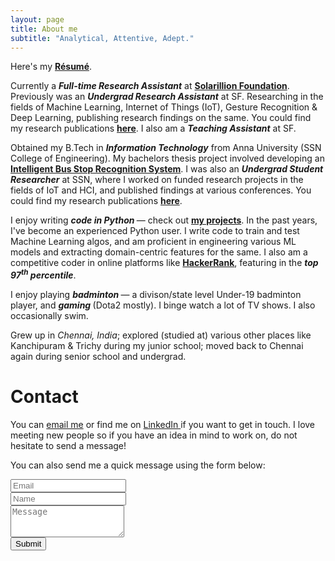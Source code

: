 ```yaml
---
layout: page
title: About me
subtitle: "Analytical, Attentive, Adept."
---
```


<div id="aboutme-section">

<p class="about-text">
<span class="fa fa-download about-icon"></span>
Here's my <a href="/Resume_Gautham.pdf"><strong> Résumé</strong></a>.
</p>

<p class="about-text">
<span class="fa fa-briefcase about-icon"></span>
Currently a <strong><i>Full-time Research Assistant</i></strong> at <strong><a href="http://solarillionfoundation.org/research-team/">Solarillion Foundation</a></strong>. Previously was an <strong><i>Undergrad Research Assistant</i></strong> at SF. Researching in the fields of Machine Learning, Internet of Things (IoT), Gesture Recognition & Deep Learning, publishing research findings on the same. You could find my research publications <strong><a href="/research">here</a></strong>. I also am a <strong><i>Teaching Assistant</i></strong> at SF.
</p>

<p class="about-text">
<span class="fa fa-graduation-cap about-icon"></span>
Obtained my B.Tech in <strong><i>Information Technology</i></strong> from Anna University (SSN College of Engineering). My bachelors thesis project involved developing an <a href="https://github.com/gauthamkrishna-g/Intelligent-Bus-Stop-Recognition-System" target="_blank"><strong> Intelligent Bus Stop Recognition System</strong></a>. I was also an <strong><i>Undergrad Student Researcher</i></strong> at SSN, where I worked on funded research projects in the fields of IoT and HCI, and published findings at various conferences. You could find my research publications <strong><a href="/research">here</a></strong>.
</p>

<p class="about-text">
<span class="fa fa-code about-icon"></span>
I enjoy writing <strong><i> code in Python </i></strong> &mdash; check out <a href="/projects"><strong>my projects</strong></a>. In the past years, I've become an experienced Python user. I write code to train and test Machine Learning algos, and am proficient in engineering various ML models and extracting domain-centric features for the same. I also am a competitive coder in online platforms like <a href="https://hackerrank.com/gauthamkrishna_g/"><strong> HackerRank</strong></a>, featuring in the <strong><i>top 97<sup>th</sup> percentile</i></strong>.
</p>

<p class="about-text">
<span class="fa fa-gamepad about-icon"></span>
I enjoy playing <strong><i> badminton </i></strong> &mdash; a divison/state level Under-19 badminton player, and <strong><i> gaming </i></strong>(Dota2 mostly). I binge watch a lot of TV shows. I also occasionally swim.
</p>

<p class="about-text">
<span class="fa fa-globe about-icon"></span>
Grew up in <i>Chennai, India</i>; explored (studied at) various other places like Kanchipuram & Trichy during my junior school; moved back to Chennai again during senior school and undergrad. 
</p>

</div>

<div id="contactme">
<h1 id="contact">Contact</h1>
</div>
<!--
<div class="alert alert-danger" role="alert">
I will be away until September 9, with very limited time to work. My responses will be slow during this period.
</div>
-->



<p>You can <a href="mailto:gauthamkrishna.gudur@gmail.com">email me</a> or find me on <a href="https://www.linkedin.com/in/gauthamkrishna-g/"> LinkedIn </a> if you want to get in touch. I love meeting new people so if you have an idea in mind to work on, do not hesitate to send a message!</p>

<form action="https://formspree.io/gauthamkrishna.gudur@gmail.com" method="POST" class="form" id="contact-form">
  <p>You can also send me a quick message using the form below:</p>
  <div class="row">
    <div class="col-xs-6">
      <input type="email" name="_replyto" class="form-control input-lg" placeholder="Email" title="Email">
    </div>
    <div class="col-xs-6">
      <input type="text" name="name" class="form-control input-lg" placeholder="Name" title="Name">
    </div>
  </div>
  <input type="hidden" name="_subject" value="New submission from gauthamkrishna-g.com">
  <textarea type="text" name="content" class="form-control input-lg" placeholder="Message" title="Message" required="required" rows="3"></textarea>
  <br>
  <input type="text" name="_gotcha" style="display:none">
  <input type="hidden" name="_next" value="./aboutme?message=Your message was sent successfully, thanks!" />
  <button type="submit" class="btn btn-lg btn-primary">Submit</button>
</form>
